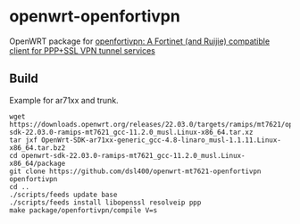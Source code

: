 # openwrt-openfortivpn
OpenWRT package for [openfortivpn: A Fortinet (and Ruijie) compatible client for PPP+SSL VPN tunnel services](https://github.com/adrienverge/openfortivpn)

## Build
Example for ar71xx and trunk.
```
wget https://downloads.openwrt.org/releases/22.03.0/targets/ramips/mt7621/openwrt-sdk-22.03.0-ramips-mt7621_gcc-11.2.0_musl.Linux-x86_64.tar.xz
tar jxf OpenWrt-SDK-ar71xx-generic_gcc-4.8-linaro_musl-1.1.11.Linux-x86_64.tar.bz2
cd openwrt-sdk-22.03.0-ramips-mt7621_gcc-11.2.0_musl.Linux-x86_64/package
git clone https://github.com/dsl400/openwrt-mt7621-openfortivpn openfortivpn
cd ..
./scripts/feeds update base
./scripts/feeds install libopenssl resolveip ppp
make package/openfortivpn/compile V=s
```
